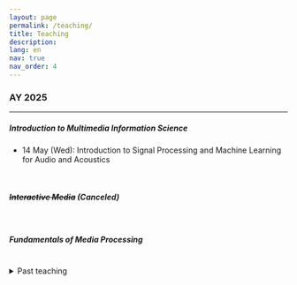 ```yaml
---
layout: page
permalink: /teaching/
title: Teaching
description:
lang: en 
nav: true
nav_order: 4
---
```


### AY 2025

---

##### Introduction to Multimedia Information Science
- 14 May (Wed): Introduction to Signal Processing and Machine Learning for Audio and Acoustics

<br />

##### ~~Interactive Media~~ (Canceled)

<br />

##### Fundamentals of Media Processing

<br />

<details>

<summary>Past teaching</summary>

### AY2024

---

##### Introduction to Multimedia Information Science
- 15 May (Wed): Introduction to Signal Processing and Machine Learning for Audio and Acoustics  

<br />

##### Fundamentals of Media Processing
- 19 Nov. (Tue): Fumdamentals of Signal Processing (Part 1) [<i class="fas fa-file-powerpoint"></i>](/assets/pdf/teaching/fund-media-proc2024-1.pdf)
- 26 Nov. (Tue): Fumdamentals of Signal Processing (Part 2) [<i class="fas fa-file-powerpoint"></i>](/assets/pdf/teaching/fund-media-proc2024-2.pdf)

<br />

### AY2023

---

##### Introduction to Multimedia Information Science
- 17 May (Wed): Introduction to Signal Processing and Machine Learning for Audio and Acoustics

<br />

##### ~~Interactive Media~~ (Canceled)

<br />

##### Fundamentals of Media Processing
- 31 Oct. (Tue): Fumdamentals of Signal Processing (Part 1) 
- 7 Nov. (Tue): Fumdamentals of Signal Processing (Part 2)

<br />

</details>